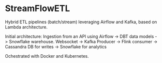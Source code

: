 # StreamFlowETL
Hybrid ETL pipelines (batch/stream) leveraging Airflow and Kafka, based on Lambda architecture.

Initial architecture:
Ingestion from an API using Airflow -> DBT data models -> Snowflake warehouse.
Websocket -> Kafka Producer -> Flink consumer -> Cassandra DB for writes -> Snowflake for analytics

Ochestrated with Docker and Kubernetes.
